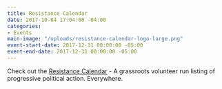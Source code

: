 ```yaml
---
title: Resistance Calendar
date: 2017-10-04 17:04:00 -04:00
categories:
- Events
main-image: "/uploads/resistance-calendar-logo-large.png"
event-start-date: 2017-12-31 00:00:00 -05:00
event-end-date: 2017-12-31 00:00:00 -05:00
---
```


Check out the [Resistance Calendar](https://www.resistancecalendar.org/?location=01810&range=40234&startDate=2017-10-04T04%3A00%3A00.000Z) - A grassroots volunteer run listing of progressive political action. Everywhere.
